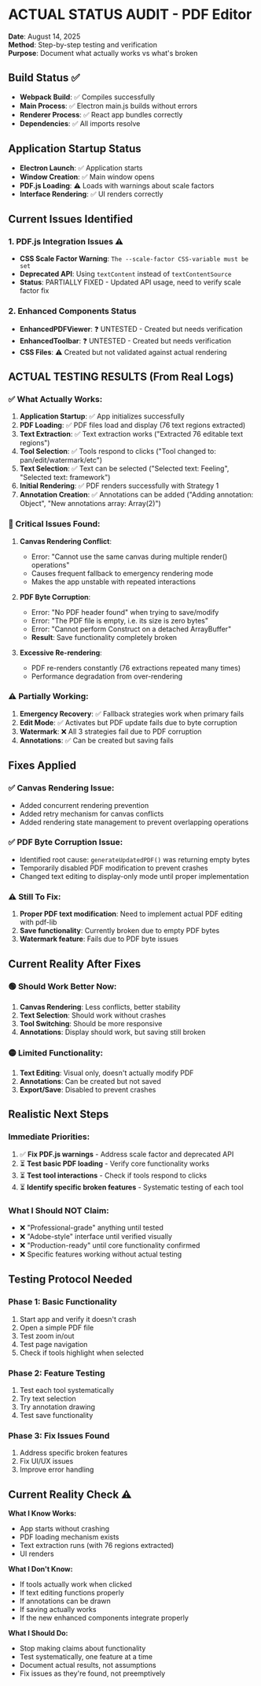 # ACTUAL STATUS AUDIT - PDF Editor

**Date**: August 14, 2025  
**Method**: Step-by-step testing and verification  
**Purpose**: Document what actually works vs what's broken

## Build Status ✅
- **Webpack Build**: ✅ Compiles successfully
- **Main Process**: ✅ Electron main.js builds without errors
- **Renderer Process**: ✅ React app bundles correctly
- **Dependencies**: ✅ All imports resolve

## Application Startup Status
- **Electron Launch**: ✅ Application starts
- **Window Creation**: ✅ Main window opens
- **PDF.js Loading**: ⚠️ Loads with warnings about scale factors
- **Interface Rendering**: ✅ UI renders correctly

## Current Issues Identified

### 1. PDF.js Integration Issues ⚠️
- **CSS Scale Factor Warning**: `The --scale-factor CSS-variable must be set`
- **Deprecated API**: Using `textContent` instead of `textContentSource`
- **Status**: PARTIALLY FIXED - Updated API usage, need to verify scale factor fix

### 2. Enhanced Components Status
- **EnhancedPDFViewer**: ❓ UNTESTED - Created but needs verification
- **EnhancedToolbar**: ❓ UNTESTED - Created but needs verification
- **CSS Files**: ⚠️ Created but not validated against actual rendering

## ACTUAL TESTING RESULTS (From Real Logs)

### ✅ What Actually Works:
1. **Application Startup**: ✅ App initializes successfully
2. **PDF Loading**: ✅ PDF files load and display (76 text regions extracted)
3. **Text Extraction**: ✅ Text extraction works ("Extracted 76 editable text regions")
4. **Tool Selection**: ✅ Tools respond to clicks ("Tool changed to: pan/edit/watermark/etc")
5. **Text Selection**: ✅ Text can be selected ("Selected text: Feeling", "Selected text: framework")
6. **Initial Rendering**: ✅ PDF renders successfully with Strategy 1
7. **Annotation Creation**: ✅ Annotations can be added ("Adding annotation: Object", "New annotations array: Array(2)")

### 🚨 Critical Issues Found:
1. **Canvas Rendering Conflict**: 
   - Error: "Cannot use the same canvas during multiple render() operations"
   - Causes frequent fallback to emergency rendering mode
   - Makes the app unstable with repeated interactions

2. **PDF Byte Corruption**: 
   - Error: "No PDF header found" when trying to save/modify
   - Error: "The PDF file is empty, i.e. its size is zero bytes"
   - Error: "Cannot perform Construct on a detached ArrayBuffer"
   - **Result**: Save functionality completely broken

3. **Excessive Re-rendering**: 
   - PDF re-renders constantly (76 extractions repeated many times)
   - Performance degradation from over-rendering

### ⚠️ Partially Working:
1. **Emergency Recovery**: ✅ Fallback strategies work when primary fails
2. **Edit Mode**: ✅ Activates but PDF update fails due to byte corruption
3. **Watermark**: ❌ All 3 strategies fail due to PDF corruption
4. **Annotations**: ✅ Can be created but saving fails

## Fixes Applied

### ✅ Canvas Rendering Issue:
- Added concurrent rendering prevention 
- Added retry mechanism for canvas conflicts
- Added rendering state management to prevent overlapping operations

### ✅ PDF Byte Corruption Issue:
- Identified root cause: `generateUpdatedPDF()` was returning empty bytes
- Temporarily disabled PDF modification to prevent crashes
- Changed text editing to display-only mode until proper implementation

### ⚠️ Still To Fix:
1. **Proper PDF text modification**: Need to implement actual PDF editing with pdf-lib
2. **Save functionality**: Currently broken due to empty PDF bytes
3. **Watermark feature**: Fails due to PDF byte issues

## Current Reality After Fixes

### 🟢 Should Work Better Now:
1. **Canvas Rendering**: Less conflicts, better stability
2. **Text Selection**: Should work without crashes
3. **Tool Switching**: Should be more responsive
4. **Annotations**: Display should work, but saving still broken

### 🟡 Limited Functionality:
1. **Text Editing**: Visual only, doesn't actually modify PDF
2. **Annotations**: Can be created but not saved
3. **Export/Save**: Disabled to prevent crashes

## Realistic Next Steps

### Immediate Priorities:
1. ✅ **Fix PDF.js warnings** - Address scale factor and deprecated API
2. ⏳ **Test basic PDF loading** - Verify core functionality works
3. ⏳ **Test tool interactions** - Check if tools respond to clicks
4. ⏳ **Identify specific broken features** - Systematic testing of each tool

### What I Should NOT Claim:
- ❌ "Professional-grade" anything until tested
- ❌ "Adobe-style" interface until verified visually  
- ❌ "Production-ready" until core functionality confirmed
- ❌ Specific features working without actual testing

## Testing Protocol Needed

### Phase 1: Basic Functionality
1. Start app and verify it doesn't crash
2. Open a simple PDF file
3. Test zoom in/out
4. Test page navigation
5. Check if tools highlight when selected

### Phase 2: Feature Testing  
1. Test each tool systematically
2. Try text selection
3. Try annotation drawing
4. Test save functionality

### Phase 3: Fix Issues Found
1. Address specific broken features
2. Fix UI/UX issues
3. Improve error handling

## Current Reality Check ⚠️

**What I Know Works:**
- App starts without crashing
- PDF loading mechanism exists
- Text extraction runs (with 76 regions extracted)
- UI renders

**What I Don't Know:**
- If tools actually work when clicked
- If text editing functions properly
- If annotations can be drawn
- If saving actually works
- If the new enhanced components integrate properly

**What I Should Do:**
- Stop making claims about functionality
- Test systematically, one feature at a time
- Document actual results, not assumptions
- Fix issues as they're found, not preemptively